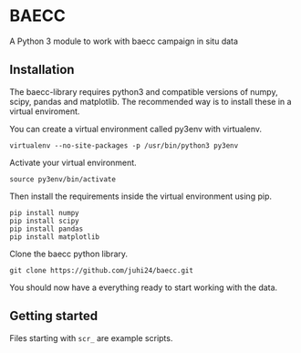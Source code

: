 BAECC
=====

A Python 3 module to work with baecc campaign in situ data

Installation
------------

The baecc-library requires python3 and compatible versions of numpy, scipy, pandas and matplotlib. 
The recommended way is to install these in a virtual enviroment.

You can create a virtual environment called py3env with virtualenv.

    virtualenv --no-site-packages -p /usr/bin/python3 py3env

Activate your virtual environment.

    source py3env/bin/activate
    
Then install the requirements inside the virtual environment using pip.

    pip install numpy
    pip install scipy
    pip install pandas
    pip install matplotlib

Clone the baecc python library.

    git clone https://github.com/juhi24/baecc.git
    
You should now have a everything ready to start working with the data.
  
Getting started
---------------

Files starting with `scr_` are example scripts.
